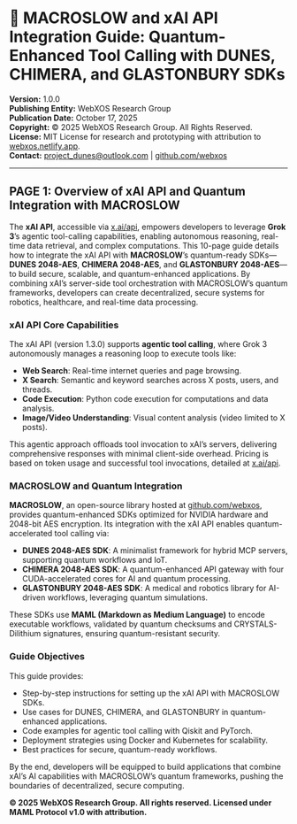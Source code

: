 # 🐪 MACROSLOW and xAI API Integration Guide: Quantum-Enhanced Tool Calling with DUNES, CHIMERA, and GLASTONBURY SDKs

**Version:** 1.0.0  
**Publishing Entity:** WebXOS Research Group  
**Publication Date:** October 17, 2025  
**Copyright:** © 2025 WebXOS Research Group. All Rights Reserved.  
**License:** MIT License for research and prototyping with attribution to [webxos.netlify.app](https://webxos.netlify.app).  
**Contact:** [project_dunes@outlook.com](mailto:project_dunes@outlook.com) | [github.com/webxos](https://github.com/webxos)

---

## PAGE 1: Overview of xAI API and Quantum Integration with MACROSLOW

The **xAI API**, accessible via [x.ai/api](https://x.ai/api), empowers developers to leverage **Grok 3**’s agentic tool-calling capabilities, enabling autonomous reasoning, real-time data retrieval, and complex computations. This 10-page guide details how to integrate the xAI API with **MACROSLOW**’s quantum-ready SDKs—**DUNES 2048-AES**, **CHIMERA 2048-AES**, and **GLASTONBURY 2048-AES**—to build secure, scalable, and quantum-enhanced applications. By combining xAI’s server-side tool orchestration with MACROSLOW’s quantum frameworks, developers can create decentralized, secure systems for robotics, healthcare, and real-time data processing.

### xAI API Core Capabilities
The xAI API (version 1.3.0) supports **agentic tool calling**, where Grok 3 autonomously manages a reasoning loop to execute tools like:
- **Web Search**: Real-time internet queries and page browsing.
- **X Search**: Semantic and keyword searches across X posts, users, and threads.
- **Code Execution**: Python code execution for computations and data analysis.
- **Image/Video Understanding**: Visual content analysis (video limited to X posts).

This agentic approach offloads tool invocation to xAI’s servers, delivering comprehensive responses with minimal client-side overhead. Pricing is based on token usage and successful tool invocations, detailed at [x.ai/api](https://x.ai/api).

### MACROSLOW and Quantum Integration
**MACROSLOW**, an open-source library hosted at [github.com/webxos](https://github.com/webxos), provides quantum-enhanced SDKs optimized for NVIDIA hardware and 2048-bit AES encryption. Its integration with the xAI API enables quantum-accelerated tool calling via:
- **DUNES 2048-AES SDK**: A minimalist framework for hybrid MCP servers, supporting quantum workflows and IoT.
- **CHIMERA 2048-AES SDK**: A quantum-enhanced API gateway with four CUDA-accelerated cores for AI and quantum processing.
- **GLASTONBURY 2048-AES SDK**: A medical and robotics library for AI-driven workflows, leveraging quantum simulations.

These SDKs use **MAML (Markdown as Medium Language)** to encode executable workflows, validated by quantum checksums and CRYSTALS-Dilithium signatures, ensuring quantum-resistant security.

### Guide Objectives
This guide provides:
- Step-by-step instructions for setting up the xAI API with MACROSLOW SDKs.
- Use cases for DUNES, CHIMERA, and GLASTONBURY in quantum-enhanced applications.
- Code examples for agentic tool calling with Qiskit and PyTorch.
- Deployment strategies using Docker and Kubernetes for scalability.
- Best practices for secure, quantum-ready workflows.

By the end, developers will be equipped to build applications that combine xAI’s AI capabilities with MACROSLOW’s quantum frameworks, pushing the boundaries of decentralized, secure computing.

**© 2025 WebXOS Research Group. All rights reserved. Licensed under MAML Protocol v1.0 with attribution.**